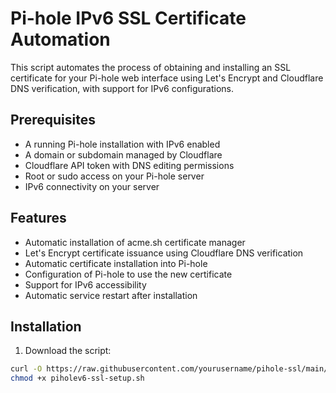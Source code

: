 # Pi-hole IPv6 SSL Certificate Automation

This script automates the process of obtaining and installing an SSL certificate for your Pi-hole web interface using Let's Encrypt and Cloudflare DNS verification, with support for IPv6 configurations.

## Prerequisites

- A running Pi-hole installation with IPv6 enabled
- A domain or subdomain managed by Cloudflare
- Cloudflare API token with DNS editing permissions
- Root or sudo access on your Pi-hole server
- IPv6 connectivity on your server

## Features

- Automatic installation of acme.sh certificate manager
- Let's Encrypt certificate issuance using Cloudflare DNS verification
- Automatic certificate installation into Pi-hole
- Configuration of Pi-hole to use the new certificate
- Support for IPv6 accessibility
- Automatic service restart after installation

## Installation

1. Download the script:
```bash
curl -O https://raw.githubusercontent.com/yourusername/pihole-ssl/main/piholev6-ssl-setup.sh
chmod +x piholev6-ssl-setup.sh
